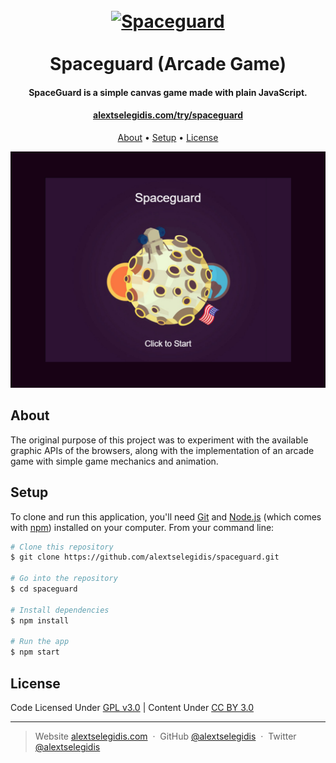<h1 align="center">
    <br>
        <a href="https://alextselegidis.com/try/spaceguard">
            <img src="https://raw.githubusercontent.com/alextselegidis/spaceguard/master/spaceguard.png" alt="Spaceguard" width="128">
        </a>
        <br>
        <br>
        Spaceguard (Arcade Game)
    <br>
</h1>

<h4 align="center">
    SpaceGuard is a simple canvas game made with plain JavaScript. 
</h4>

<h4 align="center">
    <a href="https://alextselegidis.com/try/spaceguard">alextselegidis.com/try/spaceguard</a>
</h4>

<p align="center">
  <a href="#about">About</a> •
  <a href="#setup">Setup</a> •
  <a href="#license">License</a>
</p>

![screenshot](screenshot.png)


## About

The original purpose of this project was to experiment with the available graphic APIs of the browsers, along with the 
implementation of an arcade game with simple game mechanics and animation. 


## Setup

To clone and run this application, you'll need [Git](https://git-scm.com) and [Node.js](https://nodejs.org/en/download/) 
(which comes with [npm](http://npmjs.com)) installed on your computer. From your command line:

```bash
# Clone this repository
$ git clone https://github.com/alextselegidis/spaceguard.git

# Go into the repository
$ cd spaceguard

# Install dependencies
$ npm install

# Run the app
$ npm start
```

## License 

Code Licensed Under [GPL v3.0](https://www.gnu.org/licenses/gpl-3.0.en.html) | Content Under [CC BY 3.0](https://creativecommons.org/licenses/by/3.0/)

---

> Website [alextselegidis.com](https://alextselegidis.com) &nbsp;&middot;&nbsp;
> GitHub [@alextselegidis](https://github.com/alextselegidis) &nbsp;&middot;&nbsp;
> Twitter [@alextselegidis](https://twitter.com/AlexTselegidis)
